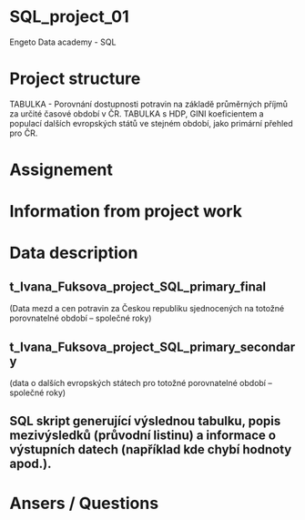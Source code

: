 # SQL_project_01
Engeto Data academy - SQL

# Project structure
TABULKA - Porovnání dostupnosti potravin na základě průměrných příjmů za určité časové období v ČR.
TABULKA  s HDP, GINI koeficientem a populací dalších evropských států ve stejném období, jako primární přehled pro ČR.


# Assignement

# Information from project work


# Data description
## t_Ivana_Fuksova_project_SQL_primary_final
(Data mezd a cen potravin za Českou republiku sjednocených na totožné porovnatelné období – společné roky)

## t_Ivana_Fuksova_project_SQL_primary_secondary
(data o dalších evropských státech pro totožné porovnatelné období – společné roky)

## SQL skript generující výslednou tabulku, popis mezivýsledků (průvodní listinu) a informace o výstupních datech (například kde chybí hodnoty apod.).


# Ansers / Questions
